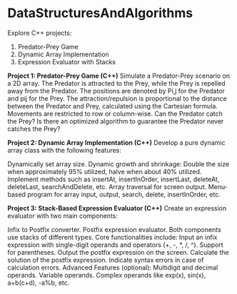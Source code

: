 # DataStructuresAndAlgorithms
Explore C++ projects: 
1. Predator-Prey Game
2. Dynamic Array Implementation
3. Expression Evaluator with Stacks 

**Project 1: Predator-Prey Game (C++)**
Simulate a Predator-Prey scenario on a 2D array. The Predator is attracted to the Prey, while the Prey is repelled away from the Predator. The positions are denoted by Pi,j for the Predator and pij for the Prey. The attraction/repulsion is proportional to the distance between the Predator and Prey, calculated using the Cartesian formula. Movements are restricted to row or column-wise. Can the Predator catch the Prey? Is there an optimized algorithm to guarantee the Predator never catches the Prey?

**Project 2: Dynamic Array Implementation (C++)**
Develop a pure dynamic array class with the following features:

Dynamically set array size.
Dynamic growth and shrinkage: Double the size when approximately 95% utilized, halve when about 40% utilized.
Implement methods such as insertAt, insertInOrder, insertLast, deleteAt, deleteLast, searchAndDelete, etc.
Array traversal for screen output.
Menu-based program for array input, output, search, delete, insertInOrder, etc.


**Project 3: Stack-Based Expression Evaluator (C++)**
Create an expression evaluator with two main components:

Infix to Postfix converter.
Postfix expression evaluator.
Both components use stacks of different types. Core functionalities include:
Input an infix expression with single-digit operands and operators (+, -, *, /, ^).
Support for parentheses.
Output the postfix expression on the screen.
Calculate the solution of the postfix expression.
Indicate syntax errors in case of calculation errors.
Advanced Features (optional):
Multidigit and decimal operands.
Variable operands.
Complex operands like exp(x), sin(x), a+b(c+d), -a%b, etc.

